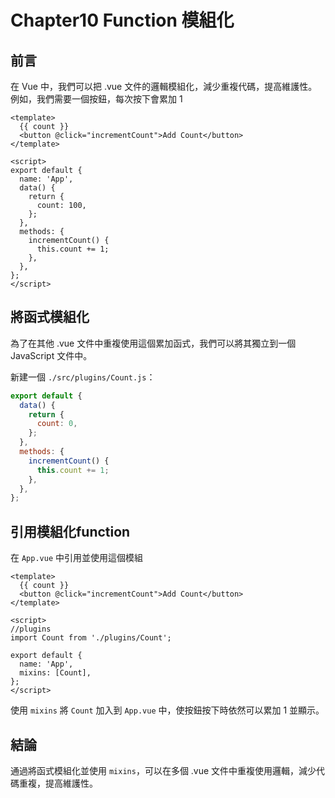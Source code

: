 # Chapter10 Function 模組化

## 前言
在 Vue 中，我們可以把 .vue 文件的邏輯模組化，減少重複代碼，提高維護性。例如，我們需要一個按鈕，每次按下會累加 1

```vue
<template>
  {{ count }}
  <button @click="incrementCount">Add Count</button>
</template>

<script>
export default {
  name: 'App',
  data() {
    return {
      count: 100,
    };
  },
  methods: {
    incrementCount() {
      this.count += 1;
    },
  },
};
</script>
```

## 將函式模組化
為了在其他 .vue 文件中重複使用這個累加函式，我們可以將其獨立到一個 JavaScript 文件中。

新建一個 `./src/plugins/Count.js`：

```javascript
export default {
  data() {
    return {
      count: 0,
    };
  },
  methods: {
    incrementCount() {
      this.count += 1;
    },
  },
};
```

## 引用模組化function
在 `App.vue` 中引用並使用這個模組

```vue
<template>
  {{ count }}
  <button @click="incrementCount">Add Count</button>
</template>

<script>
//plugins
import Count from './plugins/Count';

export default {
  name: 'App',
  mixins: [Count],
};
</script>
```

使用 `mixins` 將 `Count` 加入到 `App.vue` 中，使按鈕按下時依然可以累加 1 並顯示。

## 結論
通過將函式模組化並使用 `mixins`，可以在多個 .vue 文件中重複使用邏輯，減少代碼重複，提高維護性。